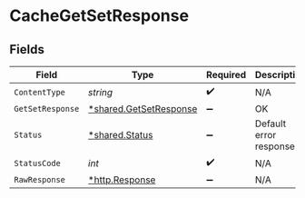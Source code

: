 # CacheGetSetResponse


## Fields

| Field                                                           | Type                                                            | Required                                                        | Description                                                     |
| --------------------------------------------------------------- | --------------------------------------------------------------- | --------------------------------------------------------------- | --------------------------------------------------------------- |
| `ContentType`                                                   | *string*                                                        | :heavy_check_mark:                                              | N/A                                                             |
| `GetSetResponse`                                                | [*shared.GetSetResponse](../../models/shared/getsetresponse.md) | :heavy_minus_sign:                                              | OK                                                              |
| `Status`                                                        | [*shared.Status](../../models/shared/status.md)                 | :heavy_minus_sign:                                              | Default error response                                          |
| `StatusCode`                                                    | *int*                                                           | :heavy_check_mark:                                              | N/A                                                             |
| `RawResponse`                                                   | [*http.Response](https://pkg.go.dev/net/http#Response)          | :heavy_minus_sign:                                              | N/A                                                             |